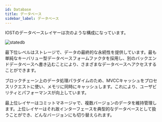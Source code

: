 ```yaml
---
id: Database
title: データベース
sidebar_label: データベース
---
```


IOSTのデータベースレイヤーは次のような構成になっています。

![statedb](assets/2-intro-of-iost/Database/statedb.png)

最下位レベルはストレージで、データの最終的な永続性を提供しています。最も単純なキーバリュー型データベースフォームファクタを採用し、別のバックエンドデータベースへ書き込むことにより、さまざまなデータベースへアクセスすることができます。

ブロックチェーン上のデータ処理パラダイムのため、MVCCキャッシュをプロセスリクエストに使い、メモリに同時にキャッシュします。これにより、ユーザビリティとパフォーマンスが向上しています。

最上位レイヤーはコミットマネージャで、複数バージョンのデータを維持管理します。上位レイヤーはそれ故インターフェースを典型的なデータベースとして扱うことができ、どんなバージョンにも切り替えられます。
